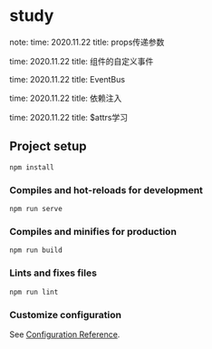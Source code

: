 # study
note:
time: 2020.11.22
title: props传递参数

time: 2020.11.22
title: 组件的自定义事件

time: 2020.11.22
title: EventBus

time: 2020.11.22
title: 依赖注入

time: 2020.11.22
title: $attrs学习

## Project setup
```
npm install
```

### Compiles and hot-reloads for development
```
npm run serve
```

### Compiles and minifies for production
```
npm run build
```

### Lints and fixes files
```
npm run lint
```

### Customize configuration
See [Configuration Reference](https://cli.vuejs.org/config/).

